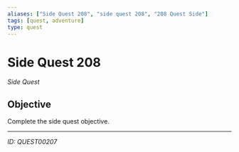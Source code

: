 ```yaml
---
aliases: ["Side Quest 208", "side quest 208", "208 Quest Side"]
tags: [quest, adventure]
type: quest
---
```


# Side Quest 208

*Side Quest*

## Objective
Complete the side quest objective.

---
*ID: QUEST00207*